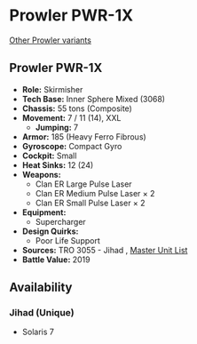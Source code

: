 # Prowler PWR-1X 

[Other Prowler variants](../prowler.md) 

## Prowler PWR-1X 

- **Role:** Skirmisher 
- **Tech Base:** Inner Sphere Mixed (3068) 
- **Chassis:** 55 tons (Composite) 
- **Movement:** 7 / 11 (14), XXL 
  - **Jumping:** 7 
- **Armor:** 185 (Heavy Ferro Fibrous) 
- **Gyroscope:** Compact Gyro 
- **Cockpit:** Small 
- **Heat Sinks:** 12 (24) 
- **Weapons:** 
  - Clan ER Large Pulse Laser 
  - Clan ER Medium Pulse Laser × 2 
  - Clan ER Small Pulse Laser × 2 
- **Equipment:** 
  - Supercharger 
- **Design Quirks:** 
  - Poor Life Support 
- **Sources:** TRO 3055 - Jihad , [Master Unit List](http://masterunitlist.info/Unit/Details/2581/prowler-pwr-1x) 
- **Battle Value:** 2019 

## Availability 

### Jihad (Unique) 

- Solaris 7 

